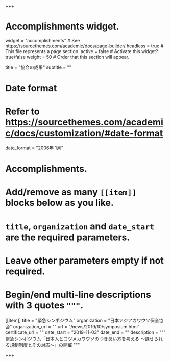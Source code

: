 +++
# Accomplishments widget.
widget = "accomplishments"  # See https://sourcethemes.com/academic/docs/page-builder/
headless = true  # This file represents a page section.
active = false  # Activate this widget? true/false
weight = 50  # Order that this section will appear.

title = "協会の成果"
subtitle = ""

# Date format
#   Refer to https://sourcethemes.com/academic/docs/customization/#date-format
date_format = "2006年 1月"

# Accomplishments.
#   Add/remove as many `[[item]]` blocks below as you like.
#   `title`, `organization` and `date_start` are the required parameters.
#   Leave other parameters empty if not required.
#   Begin/end multi-line descriptions with 3 quotes `"""`.

[[item]]
  title = "緊急シンポジウム"
  organization = "日本アジアカワウソ保全協会"
  organization_url = ""
  url = "/news/2019/10/symposium.html"
  certificate_url = ""
  date_start = "2019-11-03"
  date_end = ""
  description = """
  緊急シンポジウム「日本人とコツメカワウソのつきあい方を考える ～課せられる規制制度とその対応～」の開催
  """

+++
